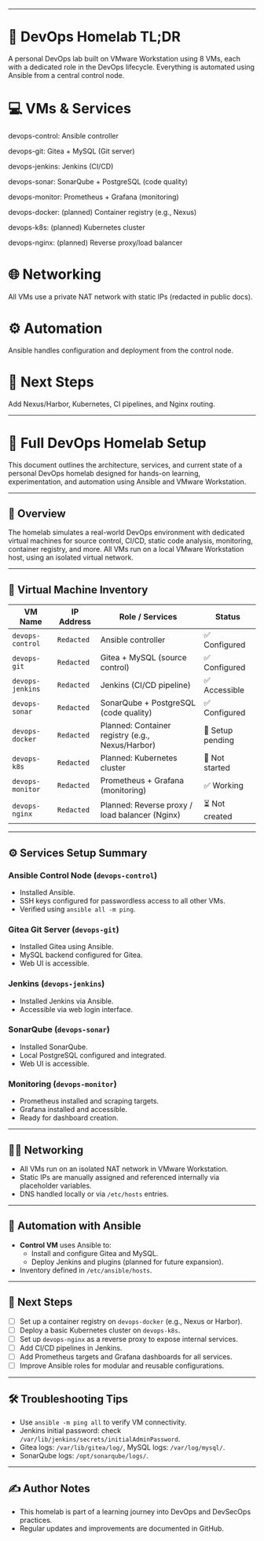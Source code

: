*********************************************************************************************************
# 🧪 DevOps Homelab TL;DR
  
A personal DevOps lab built on VMware Workstation using 8 VMs, each with a dedicated role in the DevOps lifecycle. Everything is automated using Ansible from a central control node.

# 💻 VMs & Services

devops-control: Ansible controller

devops-git: Gitea + MySQL (Git server)

devops-jenkins: Jenkins (CI/CD)

devops-sonar: SonarQube + PostgreSQL (code quality)

devops-monitor: Prometheus + Grafana (monitoring)

devops-docker: (planned) Container registry (e.g., Nexus)

devops-k8s: (planned) Kubernetes cluster

devops-nginx: (planned) Reverse proxy/load balancer

# 🌐 Networking

All VMs use a private NAT network with static IPs (redacted in public docs).

# ⚙️ Automation

Ansible handles configuration and deployment from the control node.

# 🚧 Next Steps

Add Nexus/Harbor, Kubernetes, CI pipelines, and Nginx routing.

*********************************************************************************************************

# 🧪 Full DevOps Homelab Setup

This document outlines the architecture, services, and current state of a personal DevOps homelab designed for hands-on learning, experimentation, and automation using Ansible and VMware Workstation.

---

## 📌 Overview

The homelab simulates a real-world DevOps environment with dedicated virtual machines for source control, CI/CD, static code analysis, monitoring, container registry, and more. All VMs run on a local VMware Workstation host, using an isolated virtual network.

---

## 🧱 Virtual Machine Inventory

| VM Name          | IP Address     |    Role / Services                               | Status           |
|------------------|----------------|--------------------------------------------------|-------------------|
| `devops-control` | `Redacted`     | Ansible controller                               | ✅ Configured    |
| `devops-git`     | `Redacted`     | Gitea + MySQL (source control)                   | ✅ Configured    |
| `devops-jenkins` | `Redacted`     | Jenkins (CI/CD pipeline)                         | ✅ Accessible    |
| `devops-sonar`   | `Redacted`     | SonarQube + PostgreSQL (code quality)            | ✅ Configured    |
| `devops-docker`  | `Redacted`     | Planned: Container registry (e.g., Nexus/Harbor) | 🔄 Setup pending |
| `devops-k8s`     | `Redacted`     | Planned: Kubernetes cluster                      | 🔄 Not started   |
| `devops-monitor` | `Redacted`     | Prometheus + Grafana (monitoring)                | ✅ Working       |
| `devops-nginx`   | `Redacted`     | Planned: Reverse proxy / load balancer (Nginx)   | ⏳ Not created   |

---

## ⚙️ Services Setup Summary

### Ansible Control Node (`devops-control`)
- Installed Ansible.
- SSH keys configured for passwordless access to all other VMs.
- Verified using `ansible all -m ping`.

### Gitea Git Server (`devops-git`)
- Installed Gitea using Ansible.
- MySQL backend configured for Gitea.
- Web UI is accessible.

### Jenkins (`devops-jenkins`)
- Installed Jenkins via Ansible.
- Accessible via web login interface.

### SonarQube (`devops-sonar`)
- Installed SonarQube.
- Local PostgreSQL configured and integrated.
- Web UI is accessible.

### Monitoring (`devops-monitor`)
- Prometheus installed and scraping targets.
- Grafana installed and accessible.
- Ready for dashboard creation.

---

## 🧑‍💻 Networking

- All VMs run on an isolated NAT network in VMware Workstation.
- Static IPs are manually assigned and referenced internally via placeholder variables.
- DNS handled locally or via `/etc/hosts` entries.

---

## 🔁 Automation with Ansible

- **Control VM** uses Ansible to:
  - Install and configure Gitea and MySQL.
  - Deploy Jenkins and plugins (planned for future expansion).
- Inventory defined in `/etc/ansible/hosts`.

---

## 🧭 Next Steps

- [ ] Set up a container registry on `devops-docker` (e.g., Nexus or Harbor).
- [ ] Deploy a basic Kubernetes cluster on `devops-k8s`.
- [ ] Set up `devops-nginx` as a reverse proxy to expose internal services.
- [ ] Add CI/CD pipelines in Jenkins.
- [ ] Add Prometheus targets and Grafana dashboards for all services.
- [ ] Improve Ansible roles for modular and reusable configurations.

---

## 🛠️ Troubleshooting Tips

- Use `ansible -m ping all` to verify VM connectivity.
- Jenkins initial password: check `/var/lib/jenkins/secrets/initialAdminPassword`.
- Gitea logs: `/var/lib/gitea/log/`, MySQL logs: `/var/log/mysql/`.
- SonarQube logs: `/opt/sonarqube/logs/`.

---

## ✍️ Author Notes

- This homelab is part of a learning journey into DevOps and DevSecOps practices.
- Regular updates and improvements are documented in GitHub.
